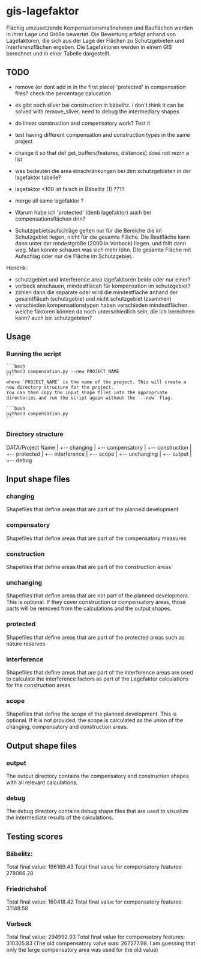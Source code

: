 # gis-lagefaktor

Flächig umzusetzende Kompensationsmaßnahmen und Bauflächen werden in ihrer Lage und Größe bewertet. Die Bewertung erfolgt anhand von Lagefaktoren, die sich aus der Lage der Flächen zu Schutzgebieten und Interferenzflächen ergeben. Die Lagefaktoren werden in einem GIS berechnet und in einer Tabelle dargestellt.

## TODO

- remove (or dont add in in the first place) 'protected' in compensation files? check the percentage calucation
- es gibt noch sliver bei construction in bäbelitz. i don't think it can be solved with remove_sliver. need to debug the intermediary shapes
- do linear construction and compensatory work? Test it
- test having different compensation and construction types in the same project
- change it so that def get_buffers(features, distances) does not rezrn a list
- was bedeuten die area einschränkungen bei den schutzgebieten in der lagefaktor tabelle?
- lagefaktor <100 ist falsch in Bäbelitz (1) ????

- merge all same lagefaktor ?

- Warum habe ich 'protected' (denb lagefaktor) auch bei compensationsflächen drin?
- Schutzgebietsaufschläge gelten nur für die Bereiche die im Schutzgebiet liegen, nicht für die gesamte Fläche.
  Die Restfläche kann dann unter der mndestgröße (2000 in Vorbeck) liegen. und fällt dann weg. Man könnte schauen was sich mehr lohn. DIe gesamte Fläche mit Aufschlag oder nur die Fläche im Schutzgebiet.

Hendrik:

- schutzgebiet und interference area lagefakltoren beide oder nur einer?
- vorbeck anschauen, mindestfläceh für kompensation im schutzgebiet?
- zählen dann die separate oder wird die mindestfläche anhand der gesamtfläceh (schutzgebiet und nicht schutzgebiet tzsammen)
- verschieden kompensationstypen haben verschieden mindestflächen. welche faktoren können da noch unterschiedlich sein, die ich berechnen kann? auch bei schutzgebiten?

## Usage

### Running the script

    ```bash
    python3 compensation.py --new PROJECT_NAME
    ```
    where `PROJECT_NAME` is the name of the project. This will create a new directory structure for the project.
    You can then copy the input shape files into the appropriate directories and run the script again without the `--new` flag.

    ```bash
    python3 compensation.py
    ```

### Directory structure

DATA/Project Name
|
+-- changing
|
+-- compensatory
|
+-- construction
|
+-- protected
|
+-- interference
|
+-- scope
|
+-- unchanging
|
+-- output
|
+-- debug

## Input shape files

### changing

Shapefiles that define areas that are part of the planned development

### compensatory

Shapefiles that define areas that are part of the compensatory measures

### construction

Shapefiles that define areas that are part of the construction areas

### unchanging

Shapefiles that define areas that are not part of the planned development. This is optional. If they cover construction or compensatory areas, those parts will be removed from the calculations and the output shapes.

### protected

Shapefiles that define areas that are part of the protected areas such as nature reserves

### interference

Shapefiles that define areas that are part of the interference areas are used to calculate the interference factors as part of the Lagefaktor calculations for the construction areas

### scope

Shapefiles that define the scope of the planned development. This is optional. If it is not provided, the scope is calculated as the union of the changing, compensatory and construction areas.

## Output shape files

### output

The output directory contains the compensatory and construction shapes with all relevant calculations.

### debug

The debug directory contains debug shape files that are used to visualize the intermediate results of the calculations.

## Testing scores

### Bäbelitz:

Total final value: 196169.43
Total final value for compensatory features: 278066.28

### Friedrichshof

Total final value: 160418.42
Total final value for compensatory features: 31148.58

### Vorbeck

Total final value: 294992.93
Total final value for compensatory features: 310305.83
(The old compensatory value was: 267277.98. I am guessing that only the large compensatory area was used for the old value)
